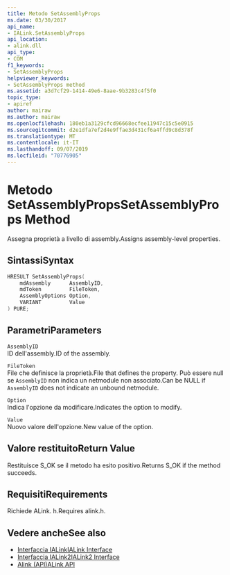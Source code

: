 ```yaml
---
title: Metodo SetAssemblyProps
ms.date: 03/30/2017
api_name:
- IALink.SetAssemblyProps
api_location:
- alink.dll
api_type:
- COM
f1_keywords:
- SetAssemblyProps
helpviewer_keywords:
- SetAssemblyProps method
ms.assetid: a3d7cf29-1414-49e6-8aae-9b3283c4f5f0
topic_type:
- apiref
author: mairaw
ms.author: mairaw
ms.openlocfilehash: 180eb1a3129cfcd96668ecfee11947c15c5e0915
ms.sourcegitcommit: d2e1dfa7ef2d4e9ffae3d431cf6a4ffd9c8d378f
ms.translationtype: MT
ms.contentlocale: it-IT
ms.lasthandoff: 09/07/2019
ms.locfileid: "70776905"
---
```

# <a name="setassemblyprops-method"></a><span data-ttu-id="5f99a-102">Metodo SetAssemblyProps</span><span class="sxs-lookup"><span data-stu-id="5f99a-102">SetAssemblyProps Method</span></span>
<span data-ttu-id="5f99a-103">Assegna proprietà a livello di assembly.</span><span class="sxs-lookup"><span data-stu-id="5f99a-103">Assigns assembly-level properties.</span></span>  
  
## <a name="syntax"></a><span data-ttu-id="5f99a-104">Sintassi</span><span class="sxs-lookup"><span data-stu-id="5f99a-104">Syntax</span></span>  
  
```cpp  
HRESULT SetAssemblyProps(  
    mdAssembly      AssemblyID,  
    mdToken         FileToken,  
    AssemblyOptions Option,  
    VARIANT         Value  
) PURE;  
```  
  
## <a name="parameters"></a><span data-ttu-id="5f99a-105">Parametri</span><span class="sxs-lookup"><span data-stu-id="5f99a-105">Parameters</span></span>  
 `AssemblyID`  
 <span data-ttu-id="5f99a-106">ID dell'assembly.</span><span class="sxs-lookup"><span data-stu-id="5f99a-106">ID of the assembly.</span></span>  
  
 `FileToken`  
 <span data-ttu-id="5f99a-107">File che definisce la proprietà.</span><span class="sxs-lookup"><span data-stu-id="5f99a-107">File that defines the property.</span></span> <span data-ttu-id="5f99a-108">Può essere null se `AssemblyID` non indica un netmodule non associato.</span><span class="sxs-lookup"><span data-stu-id="5f99a-108">Can be NULL if `AssemblyID` does not indicate an unbound netmodule.</span></span>  
  
 `Option`  
 <span data-ttu-id="5f99a-109">Indica l'opzione da modificare.</span><span class="sxs-lookup"><span data-stu-id="5f99a-109">Indicates the option to modify.</span></span>  
  
 `Value`  
 <span data-ttu-id="5f99a-110">Nuovo valore dell'opzione.</span><span class="sxs-lookup"><span data-stu-id="5f99a-110">New value of the option.</span></span>  
  
## <a name="return-value"></a><span data-ttu-id="5f99a-111">Valore restituito</span><span class="sxs-lookup"><span data-stu-id="5f99a-111">Return Value</span></span>  
 <span data-ttu-id="5f99a-112">Restituisce S_OK se il metodo ha esito positivo.</span><span class="sxs-lookup"><span data-stu-id="5f99a-112">Returns S_OK if the method succeeds.</span></span>  
  
## <a name="requirements"></a><span data-ttu-id="5f99a-113">Requisiti</span><span class="sxs-lookup"><span data-stu-id="5f99a-113">Requirements</span></span>  
 <span data-ttu-id="5f99a-114">Richiede ALink. h.</span><span class="sxs-lookup"><span data-stu-id="5f99a-114">Requires alink.h.</span></span>  
  
## <a name="see-also"></a><span data-ttu-id="5f99a-115">Vedere anche</span><span class="sxs-lookup"><span data-stu-id="5f99a-115">See also</span></span>

- [<span data-ttu-id="5f99a-116">Interfaccia IALink</span><span class="sxs-lookup"><span data-stu-id="5f99a-116">IALink Interface</span></span>](ialink-interface.md)
- [<span data-ttu-id="5f99a-117">Interfaccia IALink2</span><span class="sxs-lookup"><span data-stu-id="5f99a-117">IALink2 Interface</span></span>](ialink2-interface.md)
- [<span data-ttu-id="5f99a-118">Alink (API)</span><span class="sxs-lookup"><span data-stu-id="5f99a-118">ALink API</span></span>](index.md)
